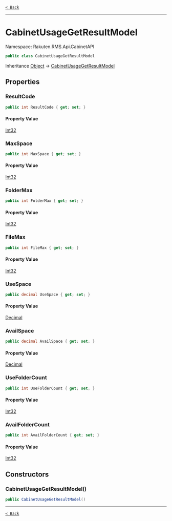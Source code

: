 [`< Back`](./)

---

# CabinetUsageGetResultModel

Namespace: Rakuten.RMS.Api.CabinetAPI

```csharp
public class CabinetUsageGetResultModel
```

Inheritance [Object](https://docs.microsoft.com/en-us/dotnet/api/system.object) → [CabinetUsageGetResultModel](./rakuten.rms.api.cabinetapi.cabinetusagegetresultmodel)

## Properties

### **ResultCode**

```csharp
public int ResultCode { get; set; }
```

#### Property Value

[Int32](https://docs.microsoft.com/en-us/dotnet/api/system.int32)<br>

### **MaxSpace**

```csharp
public int MaxSpace { get; set; }
```

#### Property Value

[Int32](https://docs.microsoft.com/en-us/dotnet/api/system.int32)<br>

### **FolderMax**

```csharp
public int FolderMax { get; set; }
```

#### Property Value

[Int32](https://docs.microsoft.com/en-us/dotnet/api/system.int32)<br>

### **FileMax**

```csharp
public int FileMax { get; set; }
```

#### Property Value

[Int32](https://docs.microsoft.com/en-us/dotnet/api/system.int32)<br>

### **UseSpace**

```csharp
public decimal UseSpace { get; set; }
```

#### Property Value

[Decimal](https://docs.microsoft.com/en-us/dotnet/api/system.decimal)<br>

### **AvailSpace**

```csharp
public decimal AvailSpace { get; set; }
```

#### Property Value

[Decimal](https://docs.microsoft.com/en-us/dotnet/api/system.decimal)<br>

### **UseFolderCount**

```csharp
public int UseFolderCount { get; set; }
```

#### Property Value

[Int32](https://docs.microsoft.com/en-us/dotnet/api/system.int32)<br>

### **AvailFolderCount**

```csharp
public int AvailFolderCount { get; set; }
```

#### Property Value

[Int32](https://docs.microsoft.com/en-us/dotnet/api/system.int32)<br>

## Constructors

### **CabinetUsageGetResultModel()**

```csharp
public CabinetUsageGetResultModel()
```

---

[`< Back`](./)
